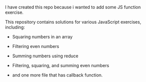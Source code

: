 I have created this repo because i wanted to add some JS function exercise.

This repository contains solutions for various JavaScript exercises, including:

- Squaring numbers in an array
- Filtering even numbers
- Summing numbers using reduce
- Filtering, squaring, and summing even numbers

- and one more file that has callback function.
